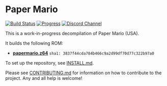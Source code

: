 # Paper Mario

[![Build Status][jenkins-badge]][jenkins] [![Progress][progress-badge]][progress] [![Discord Channel][discord-badge]][discord]

[jenkins]: https://jenkins.zelda64.dev/job/papermario/job/master
[jenkins-badge]: https://img.shields.io/jenkins/build?jobUrl=https%3A%2F%2Fjenkins.zelda64.dev%2Fjob%2Fpapermario%2Fjob%2Fmaster

[progress]: https://papermar.io/progress
[progress-badge]: https://img.shields.io/endpoint?url=https://papermar.io/reports/progress_shield.json

[discord]: https://discord.gg/urUm3VG
[discord-badge]: https://img.shields.io/discord/279322074412089344?color=%237289DA&logo=discord&logoColor=ffffff

This is a work-in-progress decompilation of Paper Mario (USA).

It builds the following ROM:

* [**papermario.z64**](https://datomatic.no-intro.org/index.php?page=show_record&s=24&n=0537) `sha1: 3837f44cda784b466c9a2d99df70d77c322b97a0`

To set up the repository, see [INSTALL.md](INSTALL.md).

Please see [CONTRIBUTING.md](CONTRIBUTING.md) for information on how to contribute to the project. Any and all help is welcome!
